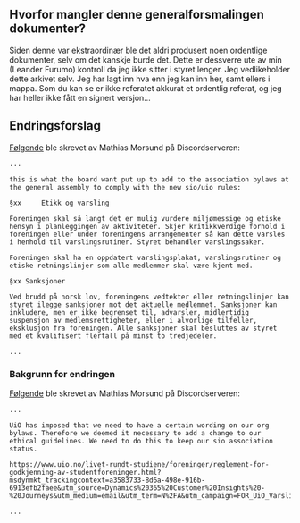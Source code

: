 ## Hvorfor mangler denne generalforsmalingen dokumenter?

Siden denne var ekstraordinær ble det aldri produsert noen ordentlige dokumenter, selv om det kanskje burde det. Dette er dessverre ute av min (Leander Furumo) kontroll da jeg ikke sitter i styret lenger. Jeg vedlikeholder dette arkivet selv. Jeg har lagt inn hva enn jeg kan inn her, samt ellers i mappa. Som du kan se er ikke referatet akkurat et ordentlig referat, og jeg har heller ikke fått en signert versjon...

## Endringsforslag

[Følgende](https://discord.com/channels/747542543750660178/747542544103112806/1340025682855723019) ble skrevet av Mathias Morsund på Discordserveren:

```
...

this is what the board want put up to add to the association bylaws at the general assembly to comply with the new sio/uio rules:

§xx     Etikk og varsling

Foreningen skal så langt det er mulig vurdere miljømessige og etiske hensyn i planleggingen av aktiviteter. Skjer kritikkverdige forhold i foreningen eller under foreningens arrangementer så kan dette varsles i henhold til varslingsrutiner. Styret behandler varslingssaker.

Foreningen skal ha en oppdatert varslingsplakat, varslingsrutiner og etiske retningslinjer som alle medlemmer skal være kjent med.

§xx Sanksjoner

Ved brudd på norsk lov, foreningens vedtekter eller retningslinjer kan styret ilegge sanksjoner mot det aktuelle medlemmet. Sanksjoner kan inkludere, men er ikke begrenset til, advarsler, midlertidig suspensjon av medlemsrettigheter, eller i alvorlige tilfeller, eksklusjon fra foreningen. Alle sanksjoner skal besluttes av styret med et kvalifisert flertall på minst to tredjedeler.

...
```

### Bakgrunn for endringen

[Følgende](https://discord.com/channels/747542543750660178/747542544103112806/1336414205192175656) ble skrevet av Mathias Morsund på Discordserveren:

```
...

UiO has imposed that we need to have a certain wording on our org bylaws. Therefore we deemed it necessary to add a change to our ethical guidelines. We need to do this to keep our sio association status.

https://www.uio.no/livet-rundt-studiene/foreninger/reglement-for-godkjenning-av-studentforeninger.html?msdynmkt_trackingcontext=a3583733-8d6a-498e-916b-6913efb2faee&utm_source=Dynamics%20365%20Customer%20Insights%20-%20Journeys&utm_medium=email&utm_term=N%2FA&utm_campaign=FOR_UiO_Varsling%20og%20etiske%20retningslinjer&utm_content=FOR_Varsling%20og%20etiske%20retningslinjer#toc6

...
```
